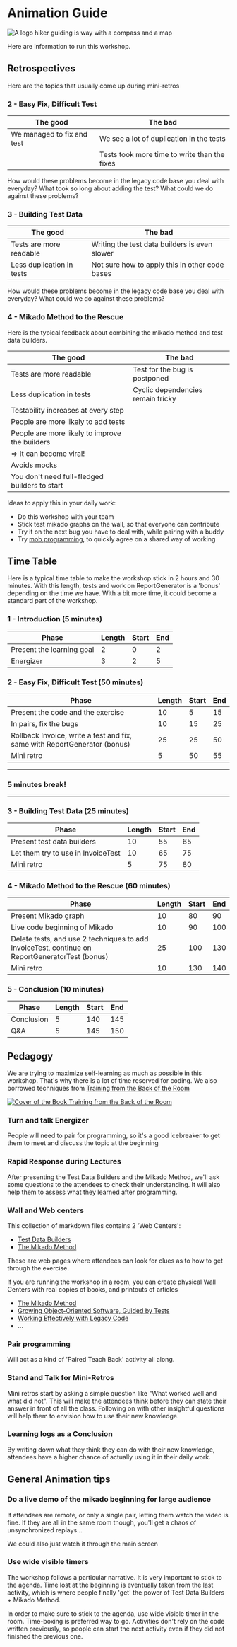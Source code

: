 # Animation Guide

![A lego hiker guiding is way with a compass and a map](./images/guide.jpg)

Here are information to run this workshop.

## Retrospectives

Here are the topics that usually come up during mini-retros

### 2 - Easy Fix, Difficult Test

| The good                   | The bad                                      |
|----------------------------|----------------------------------------------|
| We managed to fix and test | We see a lot of duplication in the tests     |
|                            | Tests took more time to write than the fixes |

How would these problems become in the legacy code base you deal with everyday?
What took so long about adding the test?
What could we do against these problems?

### 3 - Building Test Data

| The good                  | The bad                                        |
|---------------------------|------------------------------------------------|
| Tests are more readable   | Writing the test data builders is even slower  |
| Less duplication in tests | Not sure how to apply this in other code bases |

How would these problems become in the legacy code base you deal with everyday?
What could we do against these problems?

### 4 - Mikado Method to the Rescue

Here is the typical feedback about combining the mikado method and test data
builders.

| The good                                      | The bad                           |
|-----------------------------------------------|-----------------------------------|
| Tests are more readable                       | Test for the bug is postponed     |
| Less duplication in tests                     | Cyclic dependencies remain tricky |
| Testability increases at every step           |                                   |
| People are more likely to add tests           |                                   |
| People are more likely to improve the builders|                                   |
| => It can become viral!                       |                                   |
| Avoids mocks                                  |                                   |
| You don't need full-fledged builders to start |                                   |

Ideas to apply this in your daily work:

* Do this workshop with your team
* Stick test mikado graphs on the wall, so that everyone can contribute
* Try it on the next bug you have to deal with, while pairing with a buddy
* Try [mob programming](https://en.wikipedia.org/wiki/Mob_programming), to quickly
  agree on a shared way of working

## Time Table

Here is a typical time table to make the workshop stick in 2 hours and 30
minutes. With this length, tests and work on ReportGenerator is a 'bonus'
depending on the time we have. With a bit more time, it could become a
standard part of the workshop.

### 1 - Introduction (5 minutes)

| Phase | Length | Start | End |
|-------|--------|-------|-----|
| Present the learning goal | 2 | 0 | 2 |
| Energizer | 3 | 2 | 5 |
	
### 2 - Easy Fix, Difficult Test (50 minutes)

| Phase | Length | Start | End |
|-------|--------|-------|-----|
| Present the code and the exercise | 10 | 5 | 15 |
| In pairs, fix the bugs | 10 | 15 | 25
| Rollback Invoice, write a test and fix, same with ReportGenerator (bonus) | 25 | 25 | 50 |
| Mini retro | 5 | 50 | 55 |

----

### 5 minutes break!

----
	
### 3 - Building Test Data (25 minutes)

| Phase | Length | Start | End |
|-------|--------|-------|-----|
| Present test data builders | 10 | 55 | 65 |
| Let them try to use in InvoiceTest | 10 | 65 | 75 |
| Mini retro | 5 | 75 | 80 |
	
### 4 - Mikado Method to the Rescue (60 minutes)

| Phase | Length | Start | End |
|-------|--------|-------|-----|
| Present Mikado graph | 10 | 80 | 90 |
| Live code beginning of Mikado | 10 | 90 | 100 |
| Delete tests, and use 2 techniques to add InvoiceTest, continue on ReportGeneratorTest (bonus) | 25 | 100 | 130 |
| Mini retro | 10 | 130 | 140 |
	
### 5 - Conclusion (10 minutes)

| Phase | Length | Start | End |
|-------|--------|-------|-----|
| Conclusion | 5 | 140 | 145 |
| Q&A | 5 | 145 | 150 |
	
## Pedagogy

We are trying to maximize self-learning as much as possible in this workshop.
That's why there is a lot of time reserved for coding. We also borrowed
techniques from [Training from the Back of the Room](https://www.goodreads.com/book/show/8141935-training-from-the-back-of-the-room)

[![Cover of the Book Training from the Back of the Room](images/training-from-the-back-of-the-room-cover.jpg)](https://www.goodreads.com/book/show/8141935-training-from-the-back-of-the-room)

### Turn and talk Energizer

People will need to pair for programming, so it's a good icebreaker to get them
to meet and discuss the topic at the beginning

### Rapid Response during Lectures

After presenting the Test Data Builders and the Mikado Method, we'll ask some
questions to the attendees to check their understanding. It will also help them
to assess what they learned after programming.

### Wall and Web centers

This collection of markdown files contains 2 'Web Centers':
* [Test Data Builders](./references/Test%20Data%20Builders.md)
* [The Mikado Method](./references/The%20Mikado%20Method.md)

These are web pages where attendees can look for clues as to how to get through
the exercise.

If you are running the workshop in a room, you can create physical Wall Centers
with real copies of books, and printouts of articles
* [The Mikado Method](https://www.goodreads.com/book/show/17974534-the-mikado-method)
* [Growing Object-Oriented Software, Guided by Tests](https://www.goodreads.com/book/show/4268826-growing-object-oriented-software-guided-by-tests?from_search=true)
* [Working Effectively with Legacy Code](https://www.goodreads.com/book/show/44919.Working_Effectively_with_Legacy_Code?ac=1&from_search=true)
* ...

### Pair programming

Will act as a kind of 'Paired Teach Back' activity all along.

### Stand and Talk for Mini-Retros

Mini retros start by asking a simple question like "What worked well and what
did not". This will make the attendees think before they can state their answer
in front of all the class. Following on with other insightful questions will
help them to envision how to use their new knowledge.

### Learning logs as a Conclusion

By writing down what they think they can do with their new knowledge, attendees
have a higher chance of actually using it in their daily work.

## General Animation tips

### Do a live demo of the mikado beginning for large audience

If attendees are remote, or only a single pair, letting them watch the video is fine. If they are all in the same room though, you'll get a chaos of unsynchronized replays...

We could also just watch it through the main screen

### Use wide visible timers

The workshop follows a particular narrative. It is very important to stick to the agenda. Time lost at the beginning is eventually taken from the last activity, which is where people finally 'get' the power of Test Data Builders + Mikado Method.

In order to make sure to stick to the agenda, use wide visible timer in the room. Time-boxing is preferred way to go. Activities don't rely on the code written previously, so people can start the next activity even if they did not finished the previous one. 